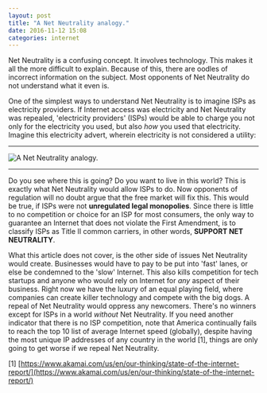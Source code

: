 ```yaml
---
layout: post
title: "A Net Neutrality analogy."
date: 2016-11-12 15:08
categories: internet
---
```


Net Neutrality is a confusing concept. It involves technology. This makes it all the more difficult to explain. Because of this, there are oodles of incorrect information on the subject. Most opponents of Net Neutrality do not understand what it even is.

One of the simplest ways to understand Net Neutrality is to imagine ISPs as electricity providers. If Internet access was electricity and Net Neutrality was repealed, 'electricity providers' (ISPs) would be able to charge you not only for the electricity you used, but also _how_ you used that electricity. Imagine this electricity advert, wherein electricity is not considered a utility:

---

![A Net Neutrality analogy.](https://usercontent.irccloud-cdn.com/file/N6VirsrM/a_net_neutrality_analogy.png)

---

Do you see where this is going? Do you want to live in this world? This is exactly what Net Neutrality would allow ISPs to do. Now opponents of regulation will no doubt argue that the free market will fix this. This would be true, if ISPs were not **unregulated legal monopolies**. Since there is little to no competition or choice for an ISP for most consumers, the only way to guarantee an Internet that does not violate the First Amendment, is to classify ISPs as Title II common carriers, in other words, **SUPPORT NET NEUTRALITY**.

What this article does not cover, is the other side of issues Net Neutrality would create. Businesses would have to pay to be put into 'fast' lanes, or else be condemned to the 'slow' Internet. This also kills competition for tech startups and anyone who would rely on Internet for _any_ aspect of their business. Right now we have the luxury of an equal playing field, where companies can create killer technology and compete with the big dogs. A repeal of Net Neutrality would oppress any newcomers. There's no winners except for ISPs in a world _without_ Net Neutrality. If you need another indicator that there is no ISP competition, note that America continually fails to reach the top 10 list of average Internet speed (globally), despite having the most unique IP addresses of any country in the world [1], things are only going to get worse if we repeal Net Neutrality.

[1]
[https://www.akamai.com/us/en/our-thinking/state-of-the-internet-report/](https://www.akamai.com/us/en/our-thinking/state-of-the-internet-report/)
